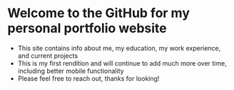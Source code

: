 # Welcome to the GitHub for my personal portfolio website
- This site contains info about me, my education, my work experience, and current projects
- This is my first rendition and will continue to add much more over time, including better mobile functionality
- Please feel free to reach out, thanks for looking! 
